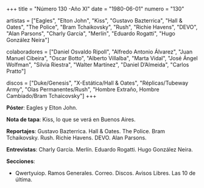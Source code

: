 +++
title = "Número 130 -Año XI"
date = "1980-06-01"
numero = "130"

artistas = ["Eagles", "Elton John", "Kiss", "Gustavo Bazterrica", "Hall & Oates", "The Police", "Bram Tchaikovsky", "Rush", "Richie Havens", "DEVO", "Alan Parsons", "Charly García", "Merlín", "Eduardo Rogatti", "Hugo González Neira"]

colaboradores = ["Daniel Osvaldo Ripoll", "Alfredo Antonio Álvarez", "Juan Manuel Cibeira", "Oscar Botto", "Alberto Villalba", "Marta Vidal", "José Ángel Wolfman", "Silvia Riestra", "Walter Martínez", "Daniel D’Almeida", "Carlos Pratto"]

discos = ["Duke/Genesis", "X-Estática/Hall & Oates", "Réplicas/Tubeway Army", "Olas Permanentes/Rush", "Hombre Extraño, Hombre Cambiado/Bram Tchaicovsky"]
+++

**Póster**: Eagles y Elton John.

**Nota de tapa**: Kiss, lo que se verá en Buenos Aires.

**Reportajes**: Gustavo Bazterrica. Hall & Oates. The Police. Bram Tchaikovsky. Rush. Richie Havens. DEVO. Alan Parsons.

**Entrevistas**: Charly García. Merlín. Eduardo Rogatti. Hugo González Neira.

**Secciones**:

- Qwertyuiop. Ramos Generales. Correo. Discos. Avisos Libres. Las 10 de última.
